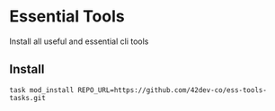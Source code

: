 # Essential Tools

Install all useful and essential cli tools 

## Install

```
task mod_install REPO_URL=https://github.com/42dev-co/ess-tools-tasks.git
```